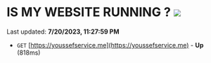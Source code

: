 # IS MY WEBSITE RUNNING ? [![](https://img.shields.io/static/v1?label=Sponsor&message=%E2%9D%A4&logo=GitHub&color=%23fe8e86)](https://github.com/sponsors/<username>)

Last updated: **7/20/2023, 11:27:59 PM**

- `GET` [https://youssefservice.me](https://youssefservice.me) - **Up** (818ms)
